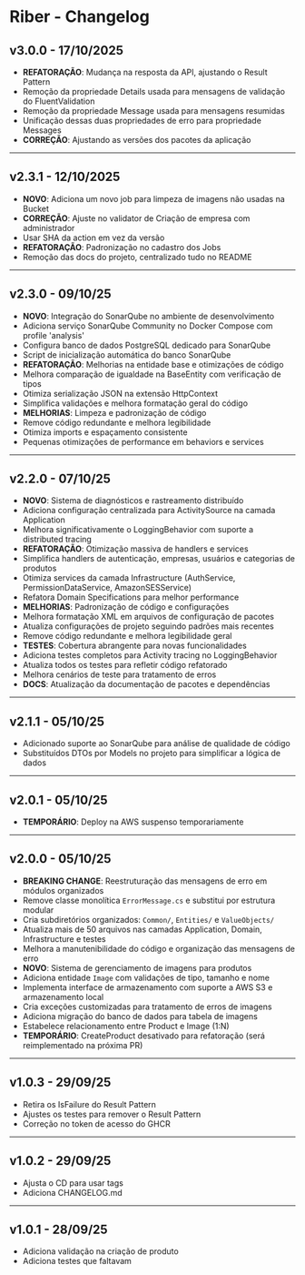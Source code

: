 # Riber - Changelog

## v3.0.0 - 17/10/2025
- **REFATORAÇÃO**: Mudança na resposta da API, ajustando o Result Pattern
- Remoção da propriedade Details usada para mensagens de validação do FluentValidation
- Remoção da propriedade Message usada para mensagens resumidas
- Unificação dessas duas propriedades de erro para propriedade Messages
- **CORREÇÃO**: Ajustando as versões dos pacotes da aplicação

---

## v2.3.1 - 12/10/2025
- **NOVO**: Adiciona um novo job para limpeza de imagens não usadas na Bucket
- **CORREÇÃO**: Ajuste no validator de Criação de empresa com administrador
- Usar SHA da action em vez da versão
- **REFATORAÇÃO**: Padronização no cadastro dos Jobs
- Remoção das docs do projeto, centralizado tudo no README

---

## v2.3.0 - 09/10/25
- **NOVO**: Integração do SonarQube no ambiente de desenvolvimento
- Adiciona serviço SonarQube Community no Docker Compose com profile 'analysis'
- Configura banco de dados PostgreSQL dedicado para SonarQube
- Script de inicialização automática do banco SonarQube
- **REFATORAÇÃO**: Melhorias na entidade base e otimizações de código
- Melhora comparação de igualdade na BaseEntity com verificação de tipos
- Otimiza serialização JSON na extensão HttpContext
- Simplifica validações e melhora formatação geral do código
- **MELHORIAS**: Limpeza e padronização de código
- Remove código redundante e melhora legibilidade
- Otimiza imports e espaçamento consistente
- Pequenas otimizações de performance em behaviors e services

---

## v2.2.0 - 07/10/25
- **NOVO**: Sistema de diagnósticos e rastreamento distribuído
- Adiciona configuração centralizada para ActivitySource na camada Application
- Melhora significativamente o LoggingBehavior com suporte a distributed tracing
- **REFATORAÇÃO**: Otimização massiva de handlers e services
- Simplifica handlers de autenticação, empresas, usuários e categorias de produtos
- Otimiza services da camada Infrastructure (AuthService, PermissionDataService, AmazonSESService)
- Refatora Domain Specifications para melhor performance
- **MELHORIAS**: Padronização de código e configurações
- Melhora formatação XML em arquivos de configuração de pacotes
- Atualiza configurações de projeto seguindo padrões mais recentes
- Remove código redundante e melhora legibilidade geral
- **TESTES**: Cobertura abrangente para novas funcionalidades
- Adiciona testes completos para Activity tracing no LoggingBehavior
- Atualiza todos os testes para refletir código refatorado
- Melhora cenários de teste para tratamento de erros
- **DOCS**: Atualização da documentação de pacotes e dependências

---

## v2.1.1 - 05/10/25
- Adicionado suporte ao SonarQube para análise de qualidade de código
- Substituídos DTOs por Models no projeto para simplificar a lógica de dados

---

## v2.0.1 - 05/10/25
- **TEMPORÁRIO**: Deploy na AWS suspenso temporariamente

---

## v2.0.0 - 05/10/25
- **BREAKING CHANGE**: Reestruturação das mensagens de erro em módulos organizados
- Remove classe monolítica `ErrorMessage.cs` e substitui por estrutura modular
- Cria subdiretórios organizados: `Common/`, `Entities/` e `ValueObjects/`
- Atualiza mais de 50 arquivos nas camadas Application, Domain, Infrastructure e testes
- Melhora a manutenibilidade do código e organização das mensagens de erro
- **NOVO**: Sistema de gerenciamento de imagens para produtos
- Adiciona entidade `Image` com validações de tipo, tamanho e nome
- Implementa interface de armazenamento com suporte a AWS S3 e armazenamento local
- Cria exceções customizadas para tratamento de erros de imagens
- Adiciona migração do banco de dados para tabela de imagens
- Estabelece relacionamento entre Product e Image (1:N)
- **TEMPORÁRIO**: CreateProduct desativado para refatoração (será reimplementado na próxima PR)

---

## v1.0.3 - 29/09/25
- Retira os IsFailure do Result Pattern
- Ajustes os testes para remover o Result Pattern
- Correção no token de acesso do GHCR

---

## v1.0.2 - 29/09/25
- Ajusta o CD para usar tags
- Adiciona CHANGELOG.md

---

## v1.0.1 - 28/09/25
- Adiciona validação na criação de produto
- Adiciona testes que faltavam